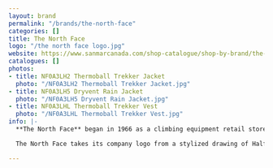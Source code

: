 ```yaml
---
layout: brand
permalink: "/brands/the-north-face"
categories: []
title: The North Face
logo: "/the north face logo.jpg"
website: https://www.sanmarcanada.com/shop-catalogue/shop-by-brand/the-north-face-reg.html
catalogues: []
photos:
- title: NF0A3LH2 Thermoball Trekker Jacket
  photo: "/NF0A3LH2 Thermoball Trekker Jacket.jpg"
- title: NF0A3LH5 Dryvent Rain Jacket
  photo: "/NF0A3LH5 Dryvent Rain Jacket.jpg"
- title: NF0A3LHL Thermoball Trekker Vest
  photo: "/NF0A3LHL Thermoball Trekker Vest.jpg"
info: |-
  **The North Face** began in 1966 as a climbing equipment retail store in San Francisco, founded by Douglas Tompkins and his wife, Susie Tompkins.

  The North Face takes its company logo from a stylized drawing of Half Dome, in Yosemite National Park.

---
```

